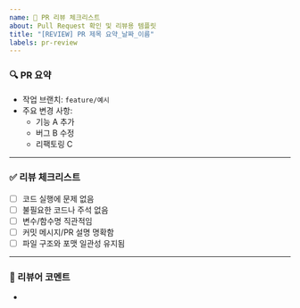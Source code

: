 ```yaml
---
name: 🔁 PR 리뷰 체크리스트
about: Pull Request 확인 및 리뷰용 템플릿
title: "[REVIEW] PR 제목 요약_날짜_이름"
labels: pr-review
---
```


### 🔍 PR 요약

- 작업 브랜치: `feature/예시`
- 주요 변경 사항:
  - 기능 A 추가
  - 버그 B 수정
  - 리팩토링 C

---

### ✅ 리뷰 체크리스트

- [ ] 코드 실행에 문제 없음
- [ ] 불필요한 코드나 주석 없음
- [ ] 변수/함수명 직관적임
- [ ] 커밋 메시지/PR 설명 명확함
- [ ] 파일 구조와 포맷 일관성 유지됨
---

### 💬 리뷰어 코멘트

- 
